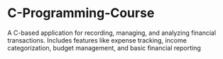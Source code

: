 # C-Programming-Course
A C-based application for recording, managing, and analyzing financial transactions. Includes features like expense tracking, income categorization, budget management, and basic financial reporting
